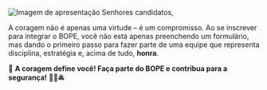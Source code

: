   ![Imagem de apresentação](https://cdn.discordapp.com/attachments/1367840916211241002/1381598208710414447/image0.gif?ex=68481919&is=6846c799&hm=7d95eed40538d2f343ef3d198c4b729b04e36870d9a9b9d6948b7c506b7d397e&)
  Senhores candidatos,  

A coragem não é apenas uma virtude – é um compromisso. Ao se inscrever para integrar o BOPE, você não está apenas preenchendo um formulário, mas dando o primeiro passo para fazer parte de uma equipe que representa disciplina, estratégia e, acima de tudo, **honra**.  

🚨 **A coragem define você! Faça parte do BOPE e contribua para a segurança!** 💪🔥🚔  
